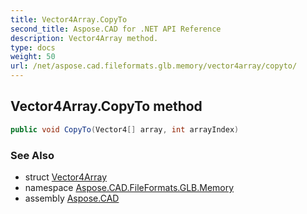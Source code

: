 ```yaml
---
title: Vector4Array.CopyTo
second_title: Aspose.CAD for .NET API Reference
description: Vector4Array method. 
type: docs
weight: 50
url: /net/aspose.cad.fileformats.glb.memory/vector4array/copyto/
---
```

## Vector4Array.CopyTo method

```csharp
public void CopyTo(Vector4[] array, int arrayIndex)
```

### See Also

* struct [Vector4Array](../)
* namespace [Aspose.CAD.FileFormats.GLB.Memory](../../vector4array/)
* assembly [Aspose.CAD](../../../)


